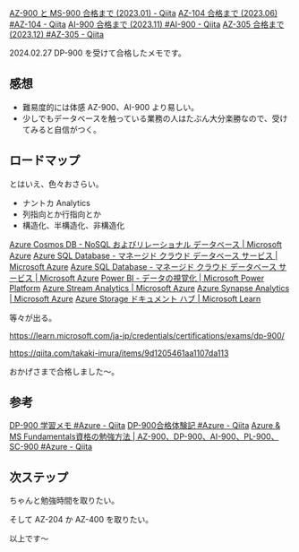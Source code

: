 
[AZ-900 と MS-900 合格まで (2023.01) - Qiita](https://qiita.com/e99h2121/items/4ee69f047e555990065d)
[AZ-104 合格まで (2023.06) #AZ-104 - Qiita](https://qiita.com/e99h2121/items/de97a5e78b083739b5a1)
[AI-900 合格まで (2023.11) #AI-900 - Qiita](https://qiita.com/e99h2121/items/f32fcf4648bdf33a5ebd)
[AZ-305 合格まで (2023.12) #AZ-305 - Qiita](https://qiita.com/e99h2121/items/18ed097e6ecb66aafb3f)

2024.02.27  DP-900 を受けて合格したメモです。


## 感想
- 難易度的には体感 AZ-900、AI-900 より易しい。
- 少しでもデータベースを触っている業務の人はたぶん大分楽勝なので、受けてみると自信がつく。

## ロードマップ

とはいえ、色々おさらい。

- ナントカ Analytics 
- 列指向とか行指向とか
- 構造化、半構造化、非構造化

[Azure Cosmos DB - NoSQL およびリレーショナル データベース | Microsoft Azure](https://azure.microsoft.com/ja-jp/products/cosmos-db/)
[Azure SQL Database - マネージド クラウド データベース サービス | Microsoft Azure](https://azure.microsoft.com/ja-jp/products/azure-sql/database/?)
[Azure SQL Database - マネージド クラウド データベース サービス | Microsoft Azure](https://azure.microsoft.com/ja-jp/products/azure-sql/database/?)
[Power BI - データの視覚化 | Microsoft Power Platform](https://www.microsoft.com/ja-jp/power-platform/products/power-bi)
[Azure Stream Analytics | Microsoft Azure](https://azure.microsoft.com/ja-jp/products/stream-analytics)
[Azure Synapse Analytics | Microsoft Azure](https://azure.microsoft.com/ja-jp/products/synapse-analytics)
[Azure Storage ドキュメント ハブ | Microsoft Learn](https://learn.microsoft.com/ja-jp/azure/storage/)

等々が出る。

https://learn.microsoft.com/ja-jp/credentials/certifications/exams/dp-900/

https://qiita.com/takaki-imura/items/9d1205461aa1107da113

おかげさまで合格しました～。


## 参考
[DP-900 学習メモ #Azure - Qiita](https://qiita.com/m_saito_ari/items/5e22bd0c61da62c2aff4)
[DP-900合格体験記 #Azure - Qiita](https://qiita.com/fsd-shuhashi/items/e2e0f3b60c31eeabc658)
[Azure & MS Fundamentals資格の勉強方法 | AZ-900、DP-900、AI-900、PL-900、SC-900 #Azure - Qiita](https://qiita.com/sugulu_Ogawa_ISID/items/f228a8fef14bd1a13a1f)


## 次ステップ

ちゃんと勉強時間を取りたい。

そして AZ-204 か AZ-400 を取りたい。


以上です～
